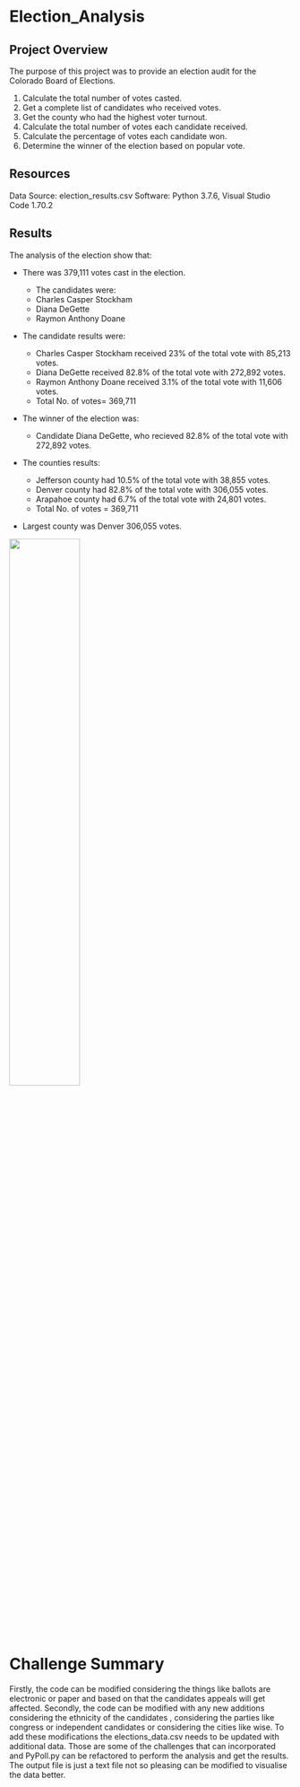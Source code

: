 # Election_Analysis

## Project Overview 
The purpose of this project was to provide an election audit for the Colorado Board of Elections. 

1. Calculate the total number of votes casted.
2. Get a complete list of candidates who received votes.
3. Get the county who had the highest voter turnout. 
4. Calculate the total number of votes each candidate received. 
5. Calculate the percentage of votes each candidate won. 
6. Determine the winner of the election based on popular vote. 

## Resources
Data Source: election_results.csv 
Software: Python 3.7.6, Visual Studio Code 1.70.2 

## Results 
The analysis of the election show that: 
  * There was 379,111 votes cast in the election.
    * The candidates were:
     * Charles Casper Stockham
     * Diana DeGette 
     * Raymon Anthony Doane
       
  * The candidate results were:
      * Charles Casper Stockham received 23% of the total vote with 85,213 votes.
      * Diana DeGette received 82.8% of the total vote with 272,892 votes.
      * Raymon Anthony Doane received 3.1% of the total vote with 11,606 votes. 
      * Total No. of votes= 369,711
      
  * The winner of the election was:
      * Candidate Diana DeGette, who recieved 82.8% of the total vote with 272,892 votes.
      
  * The counties results:
      * Jefferson county had 10.5% of the total vote with 38,855 votes. 
      * Denver county had 82.8% of the total vote with 306,055 votes. 
      * Arapahoe county had 6.7% of the total vote with 24,801 votes. 
      * Total No. of votes = 369,711

  * Largest county was Denver 306,055 votes. 
 
 <img src="https://user-images.githubusercontent.com/111100908/187805227-77493562-deb7-4939-b175-0310030842fb.png" width=50% height=50%>


# Challenge Summary
 Firstly, the code can be modified considering the things like ballots are electronic or paper and based on that the candidates appeals will get affected.
 Secondly, the code can be modified with any new additions considering the ethnicity of the candidates , considering the parties like congress or independent
 candidates or considering the cities like wise.
 To add these modifications the elections_data.csv needs to be updated with additional data.
 Those are some of the challenges that can incorporated and PyPoll.py can be refactored to perform the analysis and get the results.
 The output file is just a text file not so pleasing can be modified to visualise the data better.
 
 

